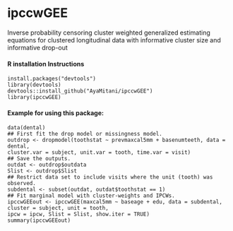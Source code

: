 # ipccwGEE
Inverse probability censoring cluster weighted generalized estimating equations for clustered longitudinal data with informative cluster size and informative drop-out

#### R installation Instructions
```
install.packages("devtools")
library(devtools)
devtools::install_github("AyaMitani/ipccwGEE")
library(ipccwGEE)
```
#### Example for using this package:
```
data(dental)
## First fit the drop model or missingness model.
outdrop <- dropmodel(toothstat ~ prevmaxcal5mm + basenumteeth, data = dental,
cluster.var = subject, unit.var = tooth, time.var = visit)
## Save the outputs.
outdat <- outdrop$outdata
Slist <- outdrop$Slist
## Restrict data set to include visits where the unit (tooth) was observed.
subdental <- subset(outdat, outdat$toothstat == 1)
## Fit marginal model with cluster-weights and IPCWs.
ipccwGEEout <- ipccwGEE(maxcal5mm ~ baseage + edu, data = subdental, cluster = subject, unit = tooth, 
ipcw = ipcw, Slist = Slist, show.iter = TRUE)
summary(ipccwGEEout)
```
